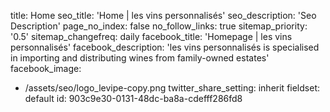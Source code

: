 title: Home
seo_title: 'Home | les vins personnalisés'
seo_description: 'Seo Description'
page_no_index: false
no_follow_links: true
sitemap_priority: '0.5'
sitemap_changefreq: daily
facebook_title: 'Homepage | les vins personnalisés'
facebook_description: 'les vins personnalisés is specialised in importing and distributing wines from family-owned estates'
facebook_image:
  - /assets/seo/logo_levipe-copy.png
twitter_share_setting: inherit
fieldset: default
id: 903c9e30-0131-48dc-ba8a-cdefff286fd8
